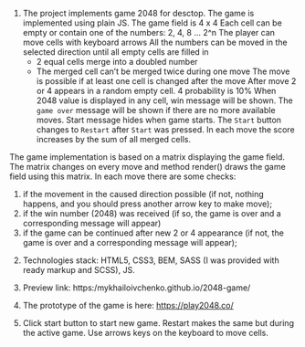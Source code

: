 1. The project implements game 2048 for desctop. The game is implemented using plain JS.
  The game field is 4 x 4
  Each cell can be empty or contain one of the numbers: 2, 4, 8 ... 2^n
  The player can move cells with keyboard arrows
  All the numbers can be moved in the selected direction until all empty cells are filled in
    - 2 equal cells merge into a doubled number
    - The merged cell can’t be merged twice during one move
  The move is possible if at least one cell is changed after the move
  After move 2 or 4 appears in a random empty cell. 4 probability is 10%
  When 2048 value is displayed in any cell, win message will be shown.
  The `game over` message will be shown if there are no more available moves.
  Start message hides when game starts.
  The `Start` button changes to `Restart` after `Start` was pressed.
  In each move the score increases by the sum of all merged cells.

  The game implementation is based on a matrix displaying the game field.
  The matrix changes on every move and method render() draws the game field using this matrix.
  In each move there are some checks:
  1) if the movement in the caused direction possible (if not,
  nothing happens, and you should press another arrow key to make move);
  2) if the win number (2048) was received  (if so,
  the game is over and a corresponding message will appear)
  3) if the game can be continued after new 2 or 4 appearance (if not,
  the game is over and a corresponding message will appear);

2. Technologies stack: HTML5, CSS3, BEM, SASS (I was provided with ready markup and SCSS), JS.

3. Preview link: https:/mykhailoivchenko.github.io/2048-game/

4. The prototype of the game is here: https://play2048.co/

5. Click start button to start new game. Restart makes the same but during the active game.
Use arrows keys on the keyboard to move cells.
